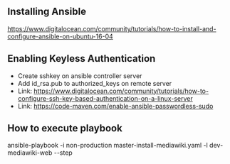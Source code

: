 
## Installing Ansible
https://www.digitalocean.com/community/tutorials/how-to-install-and-configure-ansible-on-ubuntu-16-04

## Enabling Keyless Authentication
* Create sshkey on ansible controller server
* Add id_rsa.pub to authorized_keys on remote server
* Link: https://www.digitalocean.com/community/tutorials/how-to-configure-ssh-key-based-authentication-on-a-linux-server
* Link: https://code-maven.com/enable-ansible-passwordless-sudo

## How to execute playbook
ansible-playbook -i non-production master-install-mediawiki.yaml -l dev-mediawiki-web --step